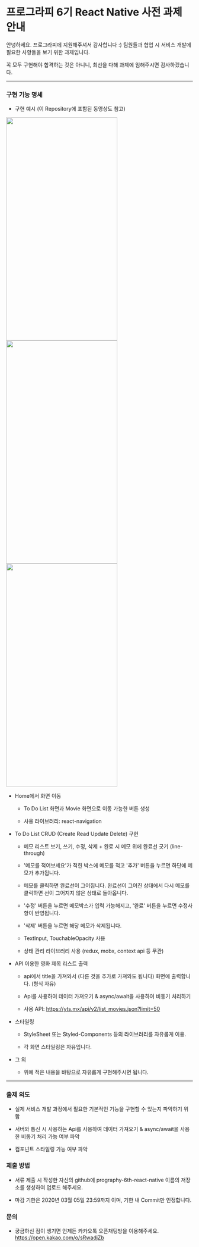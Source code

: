 # 프로그라피 6기 React Native 사전 과제 안내

안녕하세요. 프로그라피에 지원해주셔서 감사합니다 :) 팀원들과 협업 시 서비스 개발에 필요한 사항들을 보기 위한 과제입니다.

꼭 모두 구현해야 합격하는 것은 아니니, 최선을 다해 과제에 임해주시면 감사하겠습니다.

---

### 구현 기능 명세

- 구현 예시 (이 Repository에 포함된 동영상도 참고)

<img src="https://user-images.githubusercontent.com/38369729/75458490-39b5d700-59c1-11ea-8af3-f0ad51862868.png" width="300" height="600">
  <img src="https://user-images.githubusercontent.com/38369729/75459437-c1e8ac00-59c2-11ea-8958-4e366e3a4971.png" width="300" height="600">
  <img src="https://user-images.githubusercontent.com/38369729/75458500-3cb0c780-59c1-11ea-8b42-b033c2b7f38e.png" width="300" height="600">

- Home에서 화면 이동

  - To Do List 화면과 Movie 화면으로 이동 가능한 버튼 생성

  - 사용 라이브러리: react-navigation

- To Do List CRUD (Create Read Update Delete) 구현

  - 메모 리스트 보기, 쓰기, 수정, 삭제 + 완료 시 메모 위에 완료선 긋기 (line-through)
  
  - '메모를 적어보세요'가 적힌 박스에 메모를 적고 '추가' 버튼을 누르면 하단에 메모가 추가됩니다.
  
  - 메모를 클릭하면 완료선이 그어집니다. 완료선이 그어진 상태에서 다시 메모를 클릭하면 선이 그어지지 않은 상태로 돌아옵니다.
  
  - '수정' 버튼을 누르면 메모박스가 입력 가능해지고, '완료' 버튼을 누르면 수정사항이 반영됩니다.
  
  - '삭제' 버튼을 누르면 해당 메모가 삭제됩니다.
  

  - TextInput, TouchableOpacity 사용

  - 상태 관리 라이브러리 사용 (redux, mobx, context api 등 무관)

- API 이용한 영화 제목 리스트 출력

  - api에서 title을 가져와서 (다른 것을 추가로 가져와도 됩니다) 화면에 출력합니다. (형식 자유)

  - Api를 사용하여 데이터 가져오기 & async/await을 사용하여 비동기 처리하기

  - 사용 API: https://yts.mx/api/v2/list_movies.json?limit=50

- 스타일링

  - StyleSheet 또는 Styled-Components 등의 라이브러리를 자유롭게 이용.

  - 각 화면 스타일링은 자유입니다.

- 그 외

  - 위에 적은 내용을 바탕으로 자유롭게 구현해주시면 됩니다.

---

### 출제 의도

- 실제 서비스 개발 과정에서 필요한 기본적인 기능을 구현할 수 있는지 파악하기 위함

- 서버와 통신 시 사용하는 Api를 사용하여 데이터 가져오기 & async/await을 사용한 비동기 처리 가능 여부 파악

- 컴포넌트 스타일링 가능 여부 파악

### 제출 방법

- 서류 제출 시 작성한 자신의 github에 prography-6th-react-native 이름의 저장소를 생성하여 업로드 해주세요.

- 마감 기한은 2020년 03월 05일 23:59까지 이며, 기한 내 Commit만 인정합니다.

### 문의

- 궁금하신 점이 생기면 언제든 카카오톡 오픈채팅방을 이용해주세요. https://open.kakao.com/o/sRwadjZb
